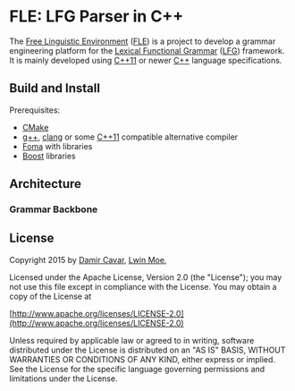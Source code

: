 # FLE: LFG Parser in C++

The [Free Linguistic Environment] ([FLE]) is a project to develop a grammar engineering platform for the 
[Lexical Functional Grammar] ([LFG]) framework. It is mainly developed using [C++11] or newer [C++]
language specifications.



## Build and Install

Prerequisites:

* [CMake]
* [g++], [clang] or some [C++11] compatible alternative compiler
* [Foma] with libraries
* [Boost] libraries



## Architecture



### Grammar Backbone



## License

Copyright 2015 by [Damir Cavar], [Lwin Moe], 

Licensed under the Apache License, Version 2.0 (the "License");
you may not use this file except in compliance with the License.
You may obtain a copy of the License at

[http://www.apache.org/licenses/LICENSE-2.0](http://www.apache.org/licenses/LICENSE-2.0)

Unless required by applicable law or agreed to in writing, software
distributed under the License is distributed on an "AS IS" BASIS,
WITHOUT WARRANTIES OR CONDITIONS OF ANY KIND, either express or implied.
See the License for the specific language governing permissions and
limitations under the License.




[CMake]: (https://cmake.org/) "CMake, the cross-platform, open-source build system"
[g++]: (https://gcc.gnu.org/) "g++ is part of the GNU Compiler Collection"
[clang]: (http://clang.llvm.org/) "clang: C language family frontend for LLVM"
[Damir Cavar]: (http://linguistlist.org/people/damir_cavar.html) "Damir Cavar"
[Lwin Moe]: (http://linguistlist.org/people/lwin.html) "Lwin Moe"
[Foma]: (https://code.google.com/p/foma/) "Foma Finite-State Compiler and C Library"
[Boost]: (http://www.boost.org/) "Boost C++ Libraries"
[Free Linguistic Environment]: (http://gorilla.linguistlist.org/fle/) "Free Linguistic Engivornment (FLE)"
[FLE]: (http://gorilla.linguistlist.org/fle/) "Free Linguistic Engivornment (FLE)"
[LFG]: (https://en.wikipedia.org/wiki/Lexical_functional_grammar) "Lexical Functional Grammar (LFG)"
[Lexical Functional Grammar]: (https://en.wikipedia.org/wiki/Lexical_functional_grammar) "Lexical Functional Grammar (LFG)"
[C++11]: (https://en.wikipedia.org/wiki/C%2B%2B11) "C++11 Wiki"
[C++]: (https://en.wikipedia.org/wiki/C%2B%2B) "C++ Wiki"


